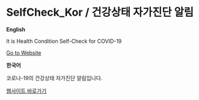 # SelfCheck_Kor / 건강상태 자가진단 알림

**English**

It is Health Condition Self-Check for COVID-19

[Go to Website](https://kor-selfcheck.kro.kr/index.html)

**한국어**

코로나-19의 건강상태 자가진단 알림입니다.

[웹사이트 바로가기](https://kor-selfcheck.kro.kr/index.html)